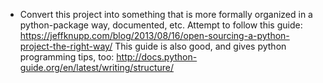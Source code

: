 * Convert this project into something that is more formally organized in a python-package way, documented, etc.
  Attempt to follow this guide: https://jeffknupp.com/blog/2013/08/16/open-sourcing-a-python-project-the-right-way/
  This guide is also good, and gives python programming tips, too: http://docs.python-guide.org/en/latest/writing/structure/
  